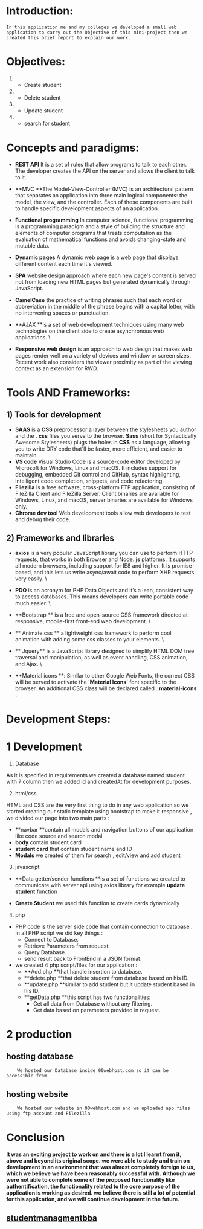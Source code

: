 <!----- Conversion time: 1.753 seconds.


Using this Markdown file:

1. Cut and paste this output into your source file.
2. See the notes and action items below regarding this conversion run.
3. Check the rendered output (headings, lists, code blocks, tables) for proper
   formatting and use a linkchecker before you publish this page.

Conversion notes:

* Docs to Markdown version 1.0β17
* Mon Feb 03 2020 14:58:06 GMT-0800 (PST)
* Source doc: https://docs.google.com/a/univ-bba.dz/open?id=1IL16EHuC1RSQhm91E9ArJ8f7uLFErNFaA2TjHYFn_O8
* This document has images: check for >>>>>  gd2md-html alert:  inline image link in generated source and store images to your server.

WARNING:
You have 2 H1 headings. You may want to use the "H1 -> H2" option to demote all headings by one level.

----->


# Introduction:

	In this application me and my colleges we developed a small web application to carry out the Objective of this mini-project then we created this brief report to explain our work.


#  Objectives:



1. - Create student
2. - Delete student
3. - Update student
4. - search for student


# Concepts and paradigms:



*   **REST API** It is a set of rules that allow programs to talk to each other. The developer creates the API on the server and allows the client to talk to it.
*   **MVC **The Model-View-Controller (MVC) is an architectural pattern that separates an application into three main logical components: the model, the view, and the controller. Each of these components are built to handle specific development aspects of an application.
*   **Functional programming**  In computer science, functional programming is a programming paradigm and a style of building the structure and elements of computer programs that treats computation as the evaluation of mathematical functions and avoids changing-state and mutable data.
*   **Dynamic pages**  A dynamic web page is a web page that displays different content each time it's viewed.
*   **SPA** website design approach where each new page's content is served not from loading new HTML pages but generated dynamically through JavaScript.
*   **CamelCase** the practice of writing phrases such that each word or abbreviation in the middle of the phrase begins with a capital letter, with no intervening spaces or punctuation.
*   **AJAX **is a set of web development techniques using many web technologies on the client side to create asynchronous web applications. \

*   **Responsive web design** is an approach to web design that makes web pages render well on a variety of devices and window or screen sizes. Recent work also considers the viewer proximity as part of the viewing context as an extension for RWD.


# Tools AND Frameworks:


## **1) Tools for development**



*   **SAAS**  is a **CSS** preprocessor a layer between the stylesheets you author and the . **css** files you serve to the browser. **Sass** (short for Syntactically Awesome Stylesheets) plugs the holes in **CSS** as a language, allowing you to write DRY code that'll be faster, more efficient, and easier to maintain.
*   **VS code**  Visual Studio Code is a source-code editor developed by Microsoft for Windows, Linux and macOS. It includes support for debugging, embedded Git control and GitHub, syntax highlighting, intelligent code completion, snippets, and code refactoring.
*   **Filezilla** is a free software, cross-platform FTP application, consisting of FileZilla Client and FileZilla Server. Client binaries are available for Windows, Linux, and macOS, server binaries are available for Windows only.
*   **Chrome dev tool**  Web development tools allow web developers to test and debug their code.


## **2) Frameworks and libraries**



*   **axios**  is a very popular JavaScript library you can use to perform HTTP requests, that works in both Browser and Node. **js** platforms. It supports all modern browsers, including support for IE8 and higher. It is promise-based, and this lets us write async/await code to perform XHR requests very easily. \

*   **PDO** is an acronym for PHP Data Objects and it’s a lean, consistent way to access databases. This means developers can write portable code much easier. \

*   **Bootstrap ** is a free and open-source CSS framework directed at responsive, mobile-first front-end web development. \

*   ** Animate.css ** a lightweight css framework to perform cool animation with adding some css classes to your elements. \

*   ** Jquery** is a JavaScript library designed to simplify HTML DOM tree traversal and manipulation, as well as event handling, CSS animation, and Ajax.  \

*    **Material icons **: Similar to other Google Web Fonts, the correct CSS will be served to activate the '**Material Icons**' font specific to the browser. An additional CSS class will be declared called . **material**-**icons** .


# Development Steps:


# 1 **Development**



1. Database

As it is specified in requirements we created a database named student with 7 column then we added id and createdAt for development purposes.



2. html/css

HTML and CSS are the very first thing to do in any web application so we started creating our static template using bootstrap to make it responsive , we divided our page into two main parts :



*    **navbar **contain all modals and navigation buttons of our application like code source and search modal
*   **body** contain student card
*   **student card** that contain student name and ID 
*   **Modals** we created of them for search , edit/view and add student
3. javascript
*    **Data getter/sender functions **is a set of functions we created to communicate with server api using axios library for example **update student** function

*   **Create Student** we used this function to create cards dynamically 

4. php
*   PHP code is the server side code that contain connection to database . In all PHP script we did key things :
    *   Connect to Database.
    *   Retrieve Parameters from request.
    *   Query Database.
    *   send result back to FrontEnd in a JSON format.
*   we created 4 php script/files for our application :
    *   **Add.php **that handle insertion to database.
    *   **delete.php **that delete student from database based on his ID.
    *   **update.php **similar to add student but it update student based in his ID.
    *   **getData.php **this script has two functionalities:
        *   Get all data from Database without any filtering.
        *   Get data based on parameters provided in request.

# 2 **production**


## hosting database

		We hosted our Database inside 00webhost.com so it can be accessible from  


## hosting website

		We hosted our website in 00webhost.com and we uploaded app files using ftp account and Filezilla 


# Conclusion

**It was an exciting project to work on and there is a lot I learnt from it, above and beyond its original scope. we were able to study and train on development in an environment that was almost completely foreign to us, which we believe we have been reasonably successful with. Although we were not able to complete some of the proposed functionality like authentification, the functionality related to the core purpose of the application is working as desired. we believe there is still a lot of potential for this application, and we will continue development in the future.**


## [studentmanagmentbba](https://studentmanagmentbba.000webhostapp.com/)


<!-- Docs to Markdown version 1.0β17 -->
